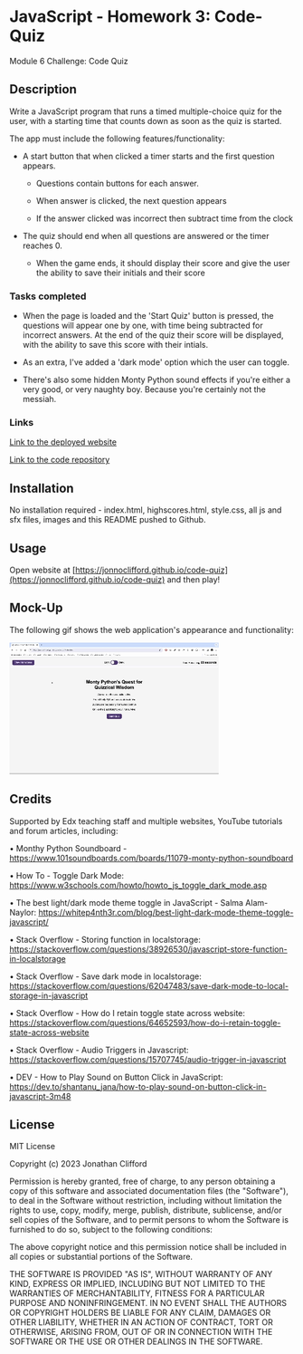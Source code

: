 # JavaScript - Homework 3: Code-Quiz
Module 6 Challenge: Code Quiz

## Description

Write a JavaScript program that runs a timed multiple-choice quiz for the user, with a starting time that counts down as soon as the quiz is started.

The app must include the following features/functionality:

* A start button that when clicked a timer starts and the first question appears.

  * Questions contain buttons for each answer.

  * When answer is clicked, the next question appears

  * If the answer clicked was incorrect then subtract time from the clock

* The quiz should end when all questions are answered or the timer reaches 0.

  * When the game ends, it should display their score and give the user the ability to save their initials and their score

### Tasks completed

* When the page is loaded and the 'Start Quiz' button is pressed, the questions will appear one by one, with time being subtracted for incorrect answers. At the end of the quiz their score will be displayed, with the ability to save this score with their intials.

* As an extra, I've added a 'dark mode' option which the user can toggle.

* There's also some hidden Monty Python sound effects if you're either a very good, or very naughty boy. Because you're certainly not the messiah.

### Links

[Link to the deployed website](https://jonnoclifford.github.io/code-quiz/)

[Link to the code repository](https://github.com/jonnoclifford/code-quiz)

## Installation

No installation required - index.html, highscores.html, style.css, all js and sfx files, images and this README pushed to Github.

## Usage

Open website at [https://jonnoclifford.github.io/code-quiz](https://jonnoclifford.github.io/code-quiz) and then play!

## Mock-Up

The following gif shows the web application's appearance and functionality:

![Animation of quiz. Presses button to start quiz. Clicks the button for the answer to each question, displays if answer was correct or incorrect. Quiz finishes and displays high scores. User adds their initials, then clears their initials and starts over.](./assets/images/code-quiz-demo.gif)

## Credits

Supported by Edx teaching staff and multiple websites, YouTube tutorials and forum articles, including:

• Monthy Python Soundboard - https://www.101soundboards.com/boards/11079-monty-python-soundboard

• How To - Toggle Dark Mode: https://www.w3schools.com/howto/howto_js_toggle_dark_mode.asp

• The best light/dark mode theme toggle in JavaScript - Salma Alam-Naylor: https://whitep4nth3r.com/blog/best-light-dark-mode-theme-toggle-javascript/

• Stack Overflow - Storing function in localstorage: https://stackoverflow.com/questions/38926530/javascript-store-function-in-localstorage

• Stack Overflow - Save dark mode in localstorage: https://stackoverflow.com/questions/62047483/save-dark-mode-to-local-storage-in-javascript

• Stack Overflow - How do I retain toggle state across website: https://stackoverflow.com/questions/64652593/how-do-i-retain-toggle-state-across-website

• Stack Overflow - Audio Triggers in Javascript: https://stackoverflow.com/questions/15707745/audio-trigger-in-javascript

• DEV - How to Play Sound on Button Click in JavaScript: https://dev.to/shantanu_jana/how-to-play-sound-on-button-click-in-javascript-3m48

## License

MIT License

Copyright (c) 2023 Jonathan Clifford

Permission is hereby granted, free of charge, to any person obtaining a copy
of this software and associated documentation files (the "Software"), to deal
in the Software without restriction, including without limitation the rights
to use, copy, modify, merge, publish, distribute, sublicense, and/or sell
copies of the Software, and to permit persons to whom the Software is
furnished to do so, subject to the following conditions:

The above copyright notice and this permission notice shall be included in all
copies or substantial portions of the Software.

THE SOFTWARE IS PROVIDED "AS IS", WITHOUT WARRANTY OF ANY KIND, EXPRESS OR
IMPLIED, INCLUDING BUT NOT LIMITED TO THE WARRANTIES OF MERCHANTABILITY,
FITNESS FOR A PARTICULAR PURPOSE AND NONINFRINGEMENT. IN NO EVENT SHALL THE
AUTHORS OR COPYRIGHT HOLDERS BE LIABLE FOR ANY CLAIM, DAMAGES OR OTHER
LIABILITY, WHETHER IN AN ACTION OF CONTRACT, TORT OR OTHERWISE, ARISING FROM,
OUT OF OR IN CONNECTION WITH THE SOFTWARE OR THE USE OR OTHER DEALINGS IN THE
SOFTWARE.
